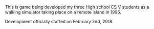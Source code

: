 This is game being developed my three High school CS V students as a walking simulator taking place on a remote island in 1995.

Development officially started on February 2nd, 2018.
